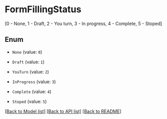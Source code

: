 # FormFillingStatus
[0 - None, 1 - Draft, 2 - You turn, 3 - In progress, 4 - Complete, 5 - Stoped]

## Enum

* `None` (value: `0`)

* `Draft` (value: `1`)

* `YouTurn` (value: `2`)

* `InProgress` (value: `3`)

* `Complete` (value: `4`)

* `Stoped` (value: `5`)

[[Back to Model list]](../README.md#documentation-for-models) [[Back to API list]](../README.md#documentation-for-api-endpoints) [[Back to README]](../README.md)


